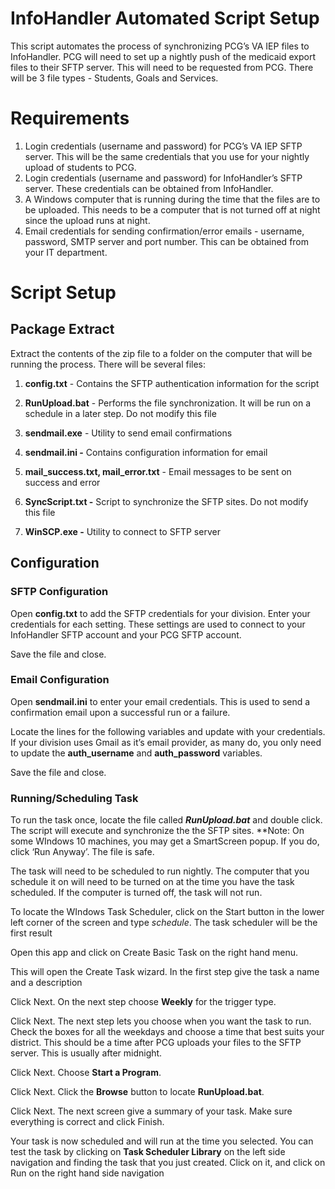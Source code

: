 # InfoHandler Automated Script Setup

This script automates the process of synchronizing PCG’s VA IEP files to InfoHandler. PCG will need to set up a nightly push of the medicaid export files to their SFTP server. This will need to be requested from PCG. There will be 3 file types \- Students, Goals and Services.

# 

# Requirements

1. Login credentials (username and password) for PCG’s VA IEP SFTP server. This will be the same credentials that you use for your nightly upload of students to PCG.  
2. Login credentials (username and password) for InfoHandler’s SFTP server. These credentials can be obtained from InfoHandler.  
3. A Windows computer that is running during the time that the files are to be uploaded. This needs to be a computer that is not turned off at night since the upload runs at night.  
4. Email credentials for sending confirmation/error emails \- username, password, SMTP server and port number. This can be obtained from your IT department.

# Script Setup

## Package Extract

Extract the contents of the zip file to a folder on the computer that will be running the process. There will be several files:

1. **config.txt** \- Contains the SFTP authentication information for the script

2. **RunUpload.bat** \- Performs the file synchronization. It will be run on a schedule in a later step. Do not modify this file  
3. **sendmail.exe** \- Utility to send email confirmations

4. **sendmail.ini \-** Contains configuration information for email

5. **mail\_success.txt, mail\_error.txt** \- Email messages to be sent on success and error

6. **SyncScript.txt \-** Script to synchronize the SFTP sites. Do not modify this file

7. **WinSCP.exe \-** Utility to connect to SFTP server

## Configuration

### SFTP Configuration

Open **config.txt** to add the SFTP credentials for your division. Enter your credentials for each setting. These settings are used to connect to your InfoHandler SFTP account and your PCG SFTP account.

Save the file and close.

### Email Configuration

Open **sendmail.ini** to enter your email credentials. This is used to send a confirmation email upon a successful run or a failure.

Locate the lines for the following variables and update with your credentials. If your division uses Gmail as it’s email provider, as many do, you only need to update the **auth\_username** and **auth\_password** variables.

Save the file and close.

### Running/Scheduling Task

To run the task once, locate the file called ***RunUpload.bat*** and double click. The script will execute and synchronize the the SFTP sites. \*\*Note: On some WIndows 10 machines, you may get a SmartScreen popup. If you do, click ‘Run Anyway’. The file is safe.

The task will need to be scheduled to run nightly. The computer that you schedule it on will need to be turned on at the time you have the task scheduled. If the computer is turned off, the task will not run.

To locate the WIndows Task Scheduler, click on the Start button in the lower left corner of the screen and type *schedule*. The task scheduler will be the first result

Open this app and click on Create Basic Task on the right hand menu.

This will open the Create Task wizard. In the first step give the task a name and a description

Click Next. On the next step choose **Weekly** for the trigger type.

Click Next. The next step lets you choose when you want the task to run. Check the boxes for all the weekdays and choose a time that best suits your district. This should be a time after PCG uploads your files to the SFTP server. This is usually after midnight.

Click Next. Choose **Start a Program**.

Click Next. Click the **Browse** button to locate **RunUpload.bat**.

Click Next. The next screen give a summary of your task. Make sure everything is correct and click Finish.

Your task is now scheduled and will run at the time you selected. You can test the task by clicking on **Task Scheduler Library** on the left side navigation and finding the task that you just created. Click on it, and click on Run on the right hand side navigation